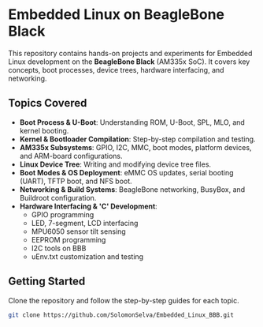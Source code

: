 # Embedded Linux on BeagleBone Black  

This repository contains hands-on projects and experiments for Embedded Linux development on the **BeagleBone Black** (AM335x SoC). It covers key concepts, boot processes, device trees, hardware interfacing, and networking.

## Topics Covered  
- **Boot Process & U-Boot**: Understanding ROM, U-Boot, SPL, MLO, and kernel booting.  
- **Kernel & Bootloader Compilation**: Step-by-step compilation and testing.  
- **AM335x Subsystems**: GPIO, I2C, MMC, boot modes, platform devices, and ARM-board configurations.  
- **Linux Device Tree**: Writing and modifying device tree files.  
- **Boot Modes & OS Deployment**: eMMC OS updates, serial booting (UART), TFTP boot, and NFS boot.  
- **Networking & Build Systems**: BeagleBone networking, BusyBox, and Buildroot configuration.  
- **Hardware Interfacing & 'C' Development**:  
  - GPIO programming  
  - LED, 7-segment, LCD interfacing  
  - MPU6050 sensor tilt sensing  
  - EEPROM programming  
  - I2C tools on BBB  
  - uEnv.txt customization and testing  

## Getting Started  
Clone the repository and follow the step-by-step guides for each topic.  

```sh
git clone https://github.com/SolomonSelva/Embedded_Linux_BBB.git
